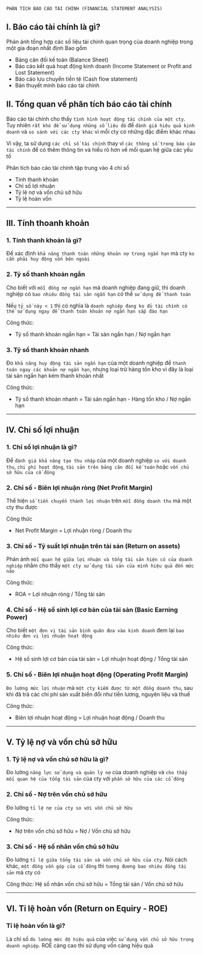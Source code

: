     PHÂN TÍCH BÁO CÁO TÀI CHÍNH (FINANCIAL STATEMENT ANALYSIS)

## I. Báo cáo tài chính là gì?

Phản ánh tổng hợp các số liệu tài chính quan trọng của doanh nghiệp trong một gia đoạn nhất định
Bao gồm

- Bảng cân đối kế toán (Balance Sheet)
- Báo cáo kết quả hoạt động kinh doanh (Income Statement or Profit and Lost Statement)
- Báo cáo lưu chuyển tiền tệ (Cash flow statement)
- Bản thuyết minh báo cáo tài chính

## II. Tổng quan về phân tích báo cáo tài chính

Báo cáo tài chính cho thấy `tình hình hoạt động tài chính của một cty`. Tuy nhiên `rất khó để sử dụng những số liệu đó` để `đánh giá hiệu quả kinh doanh` và `so sánh với các cty khác` vì mỗi cty có những đặc điểm khác nhau

Vì vậy, ta sử dụng `các chỉ số tài chính` thay vì `các thông số trong báo cáo tài chính` để có thêm thông tin và hiểu rõ hơn về mối quan hệ giữa các yếu tố

Phân tích báo cáo tài chính tập trung vào 4 chỉ số

- Tính thanh khoản
- Chỉ số lợi nhuận
- Tỷ lệ nợ và vốn chủ sở hữu
- Tỷ lệ hoàn vốn

---

## III. Tính thoanh khoản

### 1. Tính thanh khoản là gì?

Để xác định `khả năng thanh toán những khoản nợ trong ngắn hạn` mà cty `ko cần phải huy động vốn bên ngoài`

### 2. Tỷ số thanh khoản ngắn

Cho biết với `mỗi đồng nợ ngắn hạn` mà doanh nghiệp đang giữ, thì doanh nghiệp có `bao nhiêu đồng tài sản ngắn hạn` có thể `sử dụng để thanh toán`

Nếu `tỷ số này < 1` thì có nghĩa là `doanh nghiệp đang ko đủ tài chính có thể sử dụng ngay để thanh toán khoản nợ ngắn hạn sắp đáo hạn`

Công thức:

- Tỷ số thanh khoản ngắn hạn = Tài sản ngắn hạn / Nợ ngắn hạn

### 3. Tỷ số thanh khoản nhanh

Đo `khả năng huy động tài sản ngắn hạn` của một doanh nghiệp để `thanh toán ngay các khoản nợ ngắn hạn`, nhưng loại trừ hàng tồn kho vì đây là loại tài sản ngắn hạn kém thanh khoản nhất

Công thức:

- Tỷ số thanh khoản nhanh = Tài sản ngắn hạn - Hàng tồn kho / Nợ ngắn hạn

---

## IV. Chỉ số lợi nhuận

### 1. Chỉ số lợi nhuận là gì?

Để `đánh giá khả năng tạo thu nhập` của một doanh nghiệp `so với doanh thu`, `chi phí hoạt động`, `tài sản trên bảng cân đối kế toán` hoặc `vốn chủ sở hữu của cổ đông`

### 2. Chỉ số - Biên lợi nhuận ròng (Net Profit Margin)

Thể hiện `số tiền chuyển thành lợi nhuận` trên `mỗi đồng doanh thu` mà một cty thu được

Công thức

- Net Profit Margin = Lợi nhuận ròng / Doanh thu

### 3. Chỉ số - Tỷ suất lợi nhuận trên tài sản (Return on assets)

Phản ánh `mối quan hệ giữa lợi nhuận và tổng tài sản hiện có của doanh nghiệp` nhằm cho thấy `một cty sử dụng tài sản của mình hiệu quả đến mức nào`

Công thức:

- ROA = Lợi nhuận ròng / Tổng tài sản

### 4. Chỉ số - Hệ số sinh lợi cơ bản của tài sản (Basic Earning Power)

Cho biết `một đơn vị tài sản bình quân đưa vào kinh doanh` đem lại `bao nhiêu đơn vị lợi nhuận hoạt động`

Công thức:

- Hệ số sinh lợi cơ bản của tài sản = Lợi nhuận hoạt động / Tổng tài sản

### 5. Chỉ số - Biên lợi nhuận hoạt động (Operating Profit Margin)

`Đo lường mức lợi nhuận` mà `một cty kiếm được từ một đồng doanh thu`, sau khi đã trả các chi phí sản xuất biến đổi như tiền lương, nguyên liệu và thuế

Công thức:

- Biên lợi nhuận hoạt động = Lợi nhuận hoạt động / Doanh thu

---

## V. Tỷ lệ nợ và vốn chủ sở hữu

### 1. Tỷ lệ nợ và vốn chủ sở hữu là gì?

Đo lường `năng lực sử dụng và quản lý nợ` của doanh nghiệp và `cho thấy mối quan hệ của tổng tài sản` của cty với `phần sở hữu của các cổ đông`

### 2. Chỉ số - Nợ trên vốn chủ sở hữu

Đo lường `tỉ lệ nợ của cty so với vốn chủ sở hữu`

Công thức:

- Nợ trên vốn chủ sở hữu = Nợ / Vốn chủ sở hữu

### 3. Chỉ số - Hệ số nhân vốn chủ sở hữu

Đo lường `tỉ lệ giữa tổng tài sản và vốn chủ sở hữu của cty`. Nói cách khác, `một đồng vốn góp của cổ đông` thì `tương đương bao nhiêu đồng tài sản` mà cty có

Công thức:
Hệ số nhân vốn chủ sở hữu = Tổng tài sản / Vốn chủ sở hữu

---

## VI. Tỉ lệ hoàn vốn (Return on Equiry - ROE)

### Tỉ lệ hoàn vốn là gì?

Là chỉ số `đo lường mức độ hiệu quả` của việc `sử dụng vốn chủ sở hữu trong doanh nghiệp`. ROE càng cao thì sử dụng vốn càng hiệu quả

